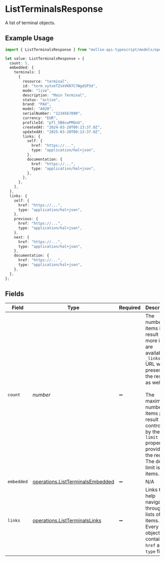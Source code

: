 # ListTerminalsResponse

A list of terminal objects.

## Example Usage

```typescript
import { ListTerminalsResponse } from "mollie-api-typescript/models/operations";

let value: ListTerminalsResponse = {
  count: 5,
  embedded: {
    terminals: [
      {
        resource: "terminal",
        id: "term_vytxeTZskVKR7C7WgdSP3d",
        mode: "live",
        description: "Main Terminal",
        status: "active",
        brand: "PAX",
        model: "A920",
        serialNumber: "1234567890",
        currency: "EUR",
        profileId: "pfl_5B8cwPMGnU",
        createdAt: "2024-03-20T09:13:37.0Z",
        updatedAt: "2025-03-20T09:13:37.0Z",
        links: {
          self: {
            href: "https://...",
            type: "application/hal+json",
          },
          documentation: {
            href: "https://...",
            type: "application/hal+json",
          },
        },
      },
    ],
  },
  links: {
    self: {
      href: "https://...",
      type: "application/hal+json",
    },
    previous: {
      href: "https://...",
      type: "application/hal+json",
    },
    next: {
      href: "https://...",
      type: "application/hal+json",
    },
    documentation: {
      href: "https://...",
      type: "application/hal+json",
    },
  },
};
```

## Fields

| Field                                                                                                                                                                                                                                                                     | Type                                                                                                                                                                                                                                                                      | Required                                                                                                                                                                                                                                                                  | Description                                                                                                                                                                                                                                                               | Example                                                                                                                                                                                                                                                                   |
| ------------------------------------------------------------------------------------------------------------------------------------------------------------------------------------------------------------------------------------------------------------------------- | ------------------------------------------------------------------------------------------------------------------------------------------------------------------------------------------------------------------------------------------------------------------------- | ------------------------------------------------------------------------------------------------------------------------------------------------------------------------------------------------------------------------------------------------------------------------- | ------------------------------------------------------------------------------------------------------------------------------------------------------------------------------------------------------------------------------------------------------------------------- | ------------------------------------------------------------------------------------------------------------------------------------------------------------------------------------------------------------------------------------------------------------------------- |
| `count`                                                                                                                                                                                                                                                                   | *number*                                                                                                                                                                                                                                                                  | :heavy_minus_sign:                                                                                                                                                                                                                                                        | The number of items in this result set. If more items are available, a `_links.next` URL will be present in the result<br/>as well.<br/><br/>The maximum number of items per result set is controlled by the `limit` property provided in the request. The default<br/>limit is 50 items. | 5                                                                                                                                                                                                                                                                         |
| `embedded`                                                                                                                                                                                                                                                                | [operations.ListTerminalsEmbedded](../../models/operations/listterminalsembedded.md)                                                                                                                                                                                      | :heavy_minus_sign:                                                                                                                                                                                                                                                        | N/A                                                                                                                                                                                                                                                                       |                                                                                                                                                                                                                                                                           |
| `links`                                                                                                                                                                                                                                                                   | [operations.ListTerminalsLinks](../../models/operations/listterminalslinks.md)                                                                                                                                                                                            | :heavy_minus_sign:                                                                                                                                                                                                                                                        | Links to help navigate through the lists of items. Every URL object will contain an `href` and a `type` field.                                                                                                                                                            |                                                                                                                                                                                                                                                                           |